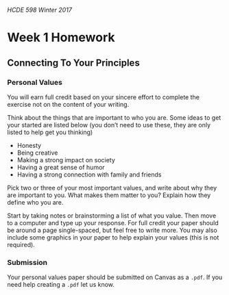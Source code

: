 _HCDE 598 Winter 2017_
# Week 1 Homework

## Connecting To Your Principles 
### Personal Values
You will earn full credit based on your sincere effort to complete the exercise not on the content of your writing.

Think about the things that are important to who you are. Some ideas to get your started are listed below (you don’t need to use these, they are only listed to help get you thinking)
* Honesty
* Being creative
* Making a strong impact on society
* Having a great sense of humor
* Having a strong connection with family and friends

Pick two or three of your most important values, and write about why they are important to you. What makes them matter to you? Explain how they define who you are. 

Start by taking notes or brainstorming a list of what you value. Then move to a computer and type up your response. For full credit your paper should be around a page single-spaced, but feel free to write more. You may also include some graphics in your paper to help explain your values (this is not required).

### Submission
Your personal values paper should be submitted on Canvas as a `.pdf`. If you need help creating a `.pdf` let us know.